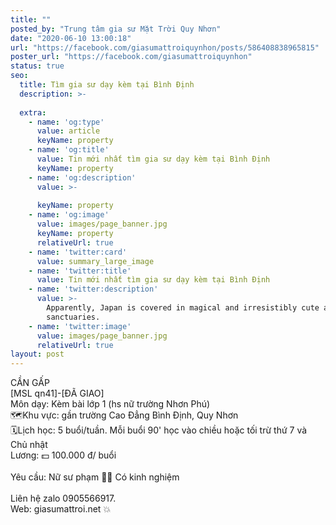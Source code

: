 ```yaml
---
title: ""
posted_by: "Trung tâm gia sư Mặt Trời Quy Nhơn"
date: "2020-06-10 13:00:18"
url: "https://facebook.com/giasumattroiquynhon/posts/586408838965815"
poster_url: "https://facebook.com/giasumattroiquynhon"
status: true
seo:
  title: Tìm gia sư dạy kèm tại Bình Định
  description: >-
    
  extra:
    - name: 'og:type'
      value: article
      keyName: property
    - name: 'og:title'
      value: Tin mới nhất tìm gia sư dạy kèm tại Bình Định
      keyName: property
    - name: 'og:description'
      value: >-
        
      keyName: property
    - name: 'og:image'
      value: images/page_banner.jpg
      keyName: property
      relativeUrl: true
    - name: 'twitter:card'
      value: summary_large_image
    - name: 'twitter:title'
      value: Tin mới nhất tìm gia sư dạy kèm tại Bình Định
    - name: 'twitter:description'
      value: >-
        Apparently, Japan is covered in magical and irresistibly cute animal
        sanctuaries.
    - name: 'twitter:image'
      value: images/page_banner.jpg
      relativeUrl: true
layout: post
---
```

CẦN GẤP<br>[MSL qn41]-[ĐÃ GIAO]<br>Môn dạy: Kèm bài lớp 1 (hs nữ trường Nhơn Phú)<br>🗺Khu vực: gần trường Cao Đẳng Bình Định, Quy Nhơn<br>🗓Lịch học: 5 buổi/tuần. Mỗi buổi 90' học vào chiều hoặc tối trừ thứ 7 và Chủ nhật<br>Lương: 💵 100.000 đ/ buổi<br><br>Yêu cầu: Nữ sư phạm 👩‍🏫 Có kinh nghiệm<br><br>Liên hệ zalo 0905566917.<br>Web: giasumattroi.net 💥
